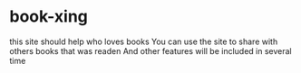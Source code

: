 # book-xing
this site should help who loves books
You can use the site to share with others books that was readen
And other features will be included in several time
